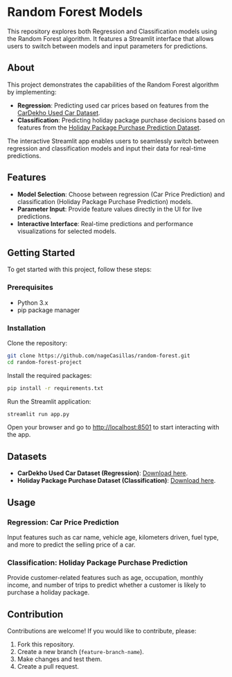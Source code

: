 # Random Forest Models

This repository explores both Regression and Classification models using the Random Forest algorithm. It features a Streamlit interface that allows users to switch between models and input parameters for predictions.

## About
This project demonstrates the capabilities of the Random Forest algorithm by implementing:

- **Regression**: Predicting used car prices based on features from the [CarDekho Used Car Dataset](https://www.kaggle.com/datasets/manishkr1754/cardekho-used-car-data).
- **Classification**: Predicting holiday package purchase decisions based on features from the [Holiday Package Purchase Prediction Dataset](https://www.kaggle.com/datasets/susant4learning/holiday-package-purchase-prediction).

The interactive Streamlit app enables users to seamlessly switch between regression and classification models and input their data for real-time predictions.

## Features

- **Model Selection**: Choose between regression (Car Price Prediction) and classification (Holiday Package Purchase Prediction) models.
- **Parameter Input**: Provide feature values directly in the UI for live predictions.
- **Interactive Interface**: Real-time predictions and performance visualizations for selected models.

## Getting Started

To get started with this project, follow these steps:

### Prerequisites

- Python 3.x
- pip package manager

### Installation

Clone the repository:

```bash
git clone https://github.com/nageCasillas/random-forest.git
cd random-forest-project
```

Install the required packages:

```bash
pip install -r requirements.txt
```

Run the Streamlit application:

```bash
streamlit run app.py
```

Open your browser and go to [http://localhost:8501](http://localhost:8501) to start interacting with the app.

## Datasets

- **CarDekho Used Car Dataset (Regression)**: [Download here](https://www.kaggle.com/datasets/manishkr1754/cardekho-used-car-data).
- **Holiday Package Purchase Dataset (Classification)**: [Download here](https://www.kaggle.com/datasets/susant4learning/holiday-package-purchase-prediction).

## Usage

### Regression: Car Price Prediction
Input features such as car name, vehicle age, kilometers driven, fuel type, and more to predict the selling price of a car.

### Classification: Holiday Package Purchase Prediction
Provide customer-related features such as age, occupation, monthly income, and number of trips to predict whether a customer is likely to purchase a holiday package.

## Contribution

Contributions are welcome! If you would like to contribute, please:

1. Fork this repository.
2. Create a new branch (`feature-branch-name`).
3. Make changes and test them.
4. Create a pull request.



